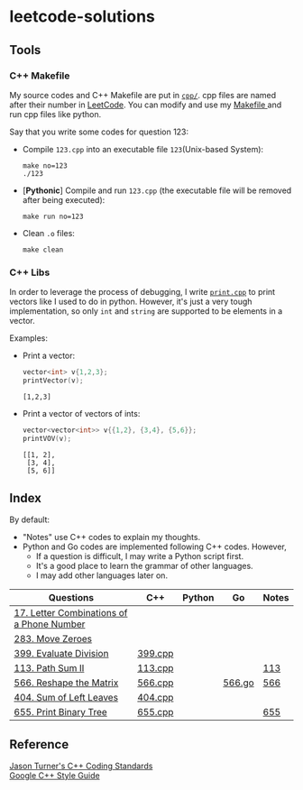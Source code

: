 # leetcode-solutions

## Tools
### C++ Makefile
My source codes and C++ Makefile are put in [`cpp/`](cpp). cpp files are named after their number in [LeetCode](https://leetcode.com/). You can modify and use my [Makefile ](cpp/Makefile) and run cpp files like python.

Say that you write some codes for question 123:

- Compile `123.cpp` into an executable file `123`(Unix-based System):
    ```
    make no=123
    ./123
    ```
- [**Pythonic**] Compile and run `123.cpp` (the executable file will be removed after being executed):
    ```
    make run no=123
    ```
- Clean `.o` files:
    ```
    make clean
    ```

### C++ Libs
In order to leverage the process of debugging, I write [`print.cpp`](cpp/print.cpp) to print vectors like I used to do in python. However, it's just a very tough implementation, so only `int` and `string` are supported to be elements in a vector.

Examples:

- Print a vector:
    ```cpp
    vector<int> v{1,2,3};
    printVector(v);
    ```
    ```
    [1,2,3]
    ```

- Print a vector of vectors of ints:
    ```cpp
    vector<vector<int>> v{{1,2}, {3,4}, {5,6}};
    printVOV(v);
    ```
    ```
    [[1, 2],
     [3, 4],
     [5, 6]]
    ```

## Index
By default:
- "Notes" use C++ codes to explain my thoughts.
- Python and Go codes are implemented following C++ codes. However,
    - If a question is difficult, I may write a Python script first.
    - It's a good place to learn the grammar of other languages.
    - I may add other languages later on.


|Questions|C++|Python|Go|Notes|
|--|--|--|--|--|
|[17. Letter Combinations of a Phone Number](https://leetcode.com/problems/letter-combinations-of-a-phone-number/description/)|||||
|[283. Move Zeroes](https://leetcode.com/problems/move-zeroes/description/)|||||
|[399. Evaluate Division](https://leetcode.com/problems/evaluate-division/description/)|[399.cpp](cpp/399.cpp)||||
|[113. Path Sum II](https://leetcode.com/problems/path-sum-ii/description/)|[113.cpp](cpp/113.cpp)|||[113](notes/113.md)|
|[566. Reshape the Matrix](https://leetcode.com/problems/reshape-the-matrix/description/)|[566.cpp](cpp/566.cpp)||[566.go](go/566.go)|[566](notes/566.md)|
|[404. Sum of Left Leaves](https://leetcode.com/problems/sum-of-left-leaves/description/)|[404.cpp](cpp/404.cpp)|||[]()|
|[655. Print Binary Tree](https://leetcode.com/problems/print-binary-tree/description/)|[655.cpp](cpp/655.cpp)|||[655](notes/655.md)|


## Reference
[Jason Turner's C++ Coding Standards](https://gist.github.com/lefticus/10191322)  
[Google C++ Style Guide](https://google.github.io/styleguide/cppguide.html)  